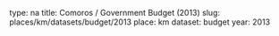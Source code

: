 type: na
title: Comoros / Government Budget (2013)
slug: places/km/datasets/budget/2013
place: km
dataset: budget
year: 2013
